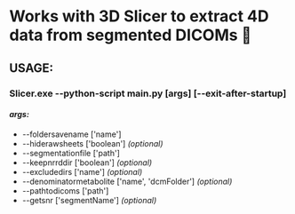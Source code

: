 # Works with 3D Slicer to extract 4D data from segmented DICOMs :cake:

## USAGE:

### Slicer.exe --python-script main.py [args] [--exit-after-startup]

#### **_args:_**

- --foldersavename ['name']
- --hiderawsheets ['boolean'] *(optional)*
- --segmentationfile ['path']
- --keepnrrddir ['boolean'] *(optional)*
- --excludedirs ['name'] *(optional)*
- --denominatormetabolite ['name', 'dcmFolder'] *(optional)*
- --pathtodicoms ['path']
- --getsnr ['segmentName'] *(optional)*